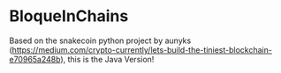 # BloqueInChains
Based on the snakecoin python project by aunyks (https://medium.com/crypto-currently/lets-build-the-tiniest-blockchain-e70965a248b),
this is the Java Version!
